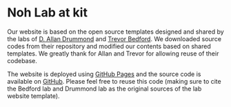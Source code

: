 # Noh Lab at kit

Our website is based on the open source templates designed and shared by the labs of [D. Allan Drummond](http://www.allanlab.org/aboutwebsite.html) and [Trevor Bedford](http://bedford.io/misc/about/). We downloaded source codes from their repository and modified our contents based on shared templates. We greatly thank for Allan and Trevor for allowing reuse of their codebase. 

The website is deployed using [GitHub Pages](https://nohlab.github.io) and the source code is available on [GitHub](https://github.com/nohlab). Please feel free to reuse this code (making sure to cite the Bedford lab and Drummond lab as the original sources of the lab website template).
